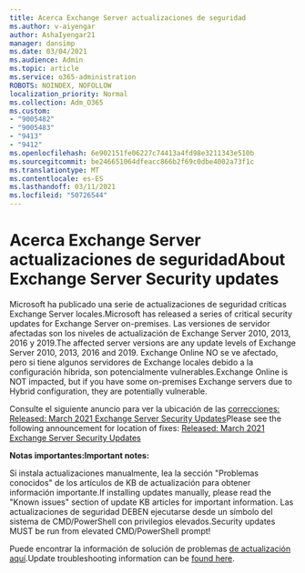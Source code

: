 ```yaml
---
title: Acerca Exchange Server actualizaciones de seguridad
ms.author: v-aiyengar
author: AshaIyengar21
manager: dansimp
ms.date: 03/04/2021
ms.audience: Admin
ms.topic: article
ms.service: o365-administration
ROBOTS: NOINDEX, NOFOLLOW
localization_priority: Normal
ms.collection: Adm_O365
ms.custom:
- "9005482"
- "9005483"
- "9413"
- "9412"
ms.openlocfilehash: 6e902151fe06227c74413a4fd98e3211343e510b
ms.sourcegitcommit: be246651064dfeacc866b2f69c0dbe4002a73f1c
ms.translationtype: MT
ms.contentlocale: es-ES
ms.lasthandoff: 03/11/2021
ms.locfileid: "50726544"
---
```

# <a name="about-exchange-server-security-updates"></a><span data-ttu-id="534aa-102">Acerca Exchange Server actualizaciones de seguridad</span><span class="sxs-lookup"><span data-stu-id="534aa-102">About Exchange Server Security updates</span></span>

<span data-ttu-id="534aa-103">Microsoft ha publicado una serie de actualizaciones de seguridad críticas Exchange Server locales.</span><span class="sxs-lookup"><span data-stu-id="534aa-103">Microsoft has released a series of critical security updates for Exchange Server on-premises.</span></span> <span data-ttu-id="534aa-104">Las versiones de servidor afectadas son los niveles de actualización de Exchange Server 2010, 2013, 2016 y 2019.</span><span class="sxs-lookup"><span data-stu-id="534aa-104">The affected server versions are any update levels of Exchange Server 2010, 2013, 2016 and 2019.</span></span> <span data-ttu-id="534aa-105">Exchange Online NO se ve afectado, pero si tiene algunos servidores de Exchange locales debido a la configuración híbrida, son potencialmente vulnerables.</span><span class="sxs-lookup"><span data-stu-id="534aa-105">Exchange Online is NOT impacted, but if you have some on-premises Exchange servers due to Hybrid configuration, they are potentially vulnerable.</span></span>

<span data-ttu-id="534aa-106">Consulte el siguiente anuncio para ver la ubicación de las [correcciones: Released: March 2021 Exchange Server Security Updates](https://techcommunity.microsoft.com/t5/exchange-team-blog/released-march-2021-exchange-server-security-updates/ba-p/2175901)</span><span class="sxs-lookup"><span data-stu-id="534aa-106">Please see the following announcement for location of fixes: [Released: March 2021 Exchange Server Security Updates](https://techcommunity.microsoft.com/t5/exchange-team-blog/released-march-2021-exchange-server-security-updates/ba-p/2175901)</span></span>

<span data-ttu-id="534aa-107">**Notas importantes:**</span><span class="sxs-lookup"><span data-stu-id="534aa-107">**Important notes:**</span></span>

<span data-ttu-id="534aa-108">Si instala actualizaciones manualmente, lea la sección "Problemas conocidos" de los artículos de KB de actualización para obtener información importante.</span><span class="sxs-lookup"><span data-stu-id="534aa-108">If installing updates manually, please read the "Known issues" section of update KB articles for important information.</span></span> <span data-ttu-id="534aa-109">Las actualizaciones de seguridad DEBEN ejecutarse desde un símbolo del sistema de CMD/PowerShell con privilegios elevados.</span><span class="sxs-lookup"><span data-stu-id="534aa-109">Security updates MUST be run from elevated CMD/PowerShell prompt!</span></span>

<span data-ttu-id="534aa-110">Puede encontrar la información de solución de problemas [de actualización aquí](https://aka.ms/exupdatefaq).</span><span class="sxs-lookup"><span data-stu-id="534aa-110">Update troubleshooting information can be [found here](https://aka.ms/exupdatefaq).</span></span>
